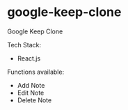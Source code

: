 # google-keep-clone
Google Keep Clone

Tech Stack: 
- React.js

Functions available:
- Add Note
- Edit Note
- Delete Note

<!---
Features to Add:

- [ ] Add Note
- [ ] Delete Note
- [ ] Update Note
- [ ] Pin Note
- [ ] Archive Note
- [ ] Integrate with database
-->

